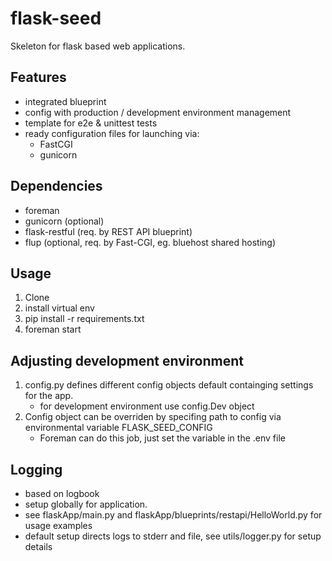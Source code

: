 # flask-seed

Skeleton for flask based web applications.

## Features
* integrated blueprint
* config with production / development environment management
* template for e2e & unittest tests
* ready configuration files for launching via:
    - FastCGI
    - gunicorn

## Dependencies
* foreman
* gunicorn (optional)
* flask-restful (req. by REST API blueprint)
* flup (optional, req. by Fast-CGI, eg. bluehost shared hosting)

## Usage

1. Clone
2. install virtual env
3. pip install -r requirements.txt
4. foreman start

## Adjusting development environment

1. config.py defines different config objects default containging settings for the app.
    - for development environment use config.Dev object
2. Config object can be overriden by specifing path to config via environmental variable FLASK_SEED_CONFIG
    - Foreman can do this job, just set the variable in the .env file

## Logging

- based on logbook
- setup globally for application.
- see flaskApp/main.py and flaskApp/blueprints/restapi/HelloWorld.py for usage examples
- default setup directs logs to stderr and file, see utils/logger.py for setup details